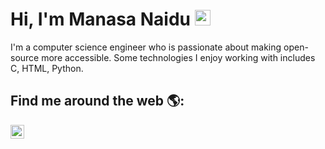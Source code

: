 # Hi, I'm Manasa Naidu <img src="https://media.giphy.com/media/hvRJCLFzcasrR4ia7z/giphy.gif" width="25px">

I'm a computer science engineer who is passionate about making open-source more accessible. Some technologies I enjoy working with includes C, HTML, Python.

## Find me around the web 🌎:
<a href="https://www.linkedin.com/in/manasanaidubandi/">
  <img align="left" alt="Manasa Naidu" width="22px" src="https://raw.githubusercontent.com/peterthehan/peterthehan/master/assets/linkedin.svg" />
</a>
